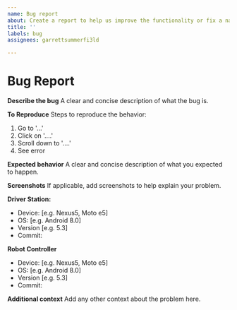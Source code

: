 ```yaml
---
name: Bug report
about: Create a report to help us improve the functionality or fix a nasty issue
title: ''
labels: bug
assignees: garrettsummerfi3ld

---
```

# Bug Report

**Describe the bug**
A clear and concise description of what the bug is.

**To Reproduce**
Steps to reproduce the behavior:
1. Go to '...'
2. Click on '....'
3. Scroll down to '....'
4. See error

**Expected behavior**
A clear and concise description of what you expected to happen.

**Screenshots**
If applicable, add screenshots to help explain your problem.

**Driver Station:**
 - Device: [e.g. Nexus5, Moto e5]
 - OS: [e.g. Android 8.0]
 - Version [e.g. 5.3]
 - Commit: 

**Robot Controller**
 - Device: [e.g. Nexus5, Moto e5]
 - OS: [e.g. Android 8.0]
 - Version [e.g. 5.3]
 - Commit: 

**Additional context**
Add any other context about the problem here.

